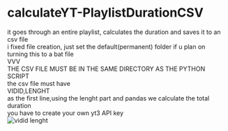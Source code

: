 # calculateYT-PlaylistDurationCSV<br />
it goes through an entire playlist, calculates the duration and saves it to an csv file<br />
i fixed file creation, just set the default(permanent) folder if u plan on turning this to a bat file <br />
VVV<br />
THE CSV FILE MUST BE IN THE SAME DIRECTORY AS THE PYTHON SCRIPT<br />
the csv file must have<br /> VIDID,LENGHT<br />
as the first line,using the lenght part and pandas we calculate the total duration<br />
you have to create your own yt3 API key<br />
![vidid lenght](https://user-images.githubusercontent.com/91748572/141688407-74ec7177-5175-4cd5-9b38-f97f3543cba3.PNG)
